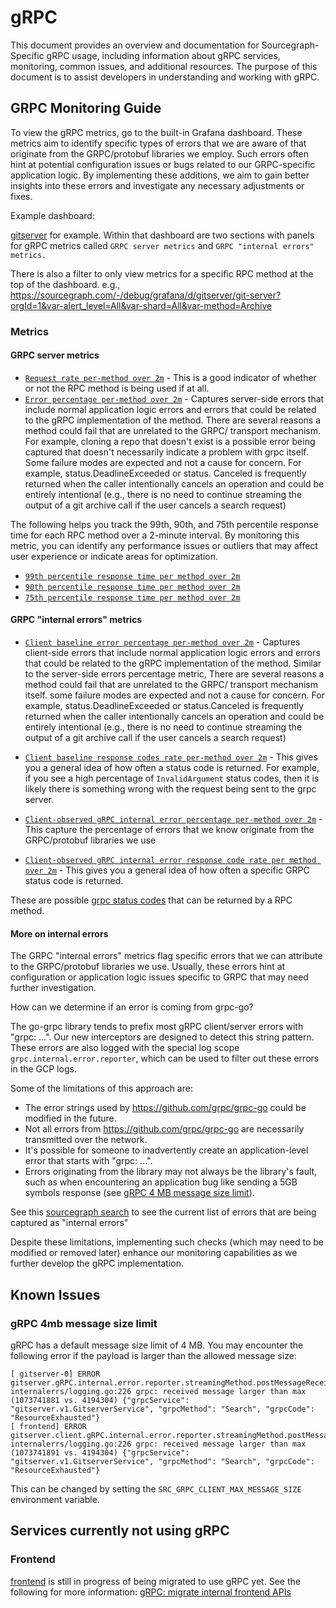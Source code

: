 # gRPC

This document provides an overview and documentation for Sourcegraph-Specific gRPC usage, including information about gRPC services, monitoring, common issues, and additional resources. The purpose of this document is to assist developers in understanding and working with gRPC.

## GRPC Monitoring Guide

To view the gRPC metrics, go to the built-in Grafana dashboard. These metrics aim to identify specific types of errors that we are aware of that originate from the GRPC/protobuf libraries we employ. Such errors often hint at potential configuration issues or bugs related to our GRPC-specific application logic. By implementing these additions, we aim to gain better insights into these errors and investigate any necessary adjustments or fixes.

Example dashboard:

[gitserver](https://sourcegraph.com/-/debug/grafana/d/gitserver/git-server?orgId=1) for example. Within that dashboard are two sections with panels for gRPC metrics called `GRPC server metrics` and `GRPC "internal errors" metrics.`

There is also a filter to only view metrics for a specific RPC method at the top of the dashboard. e.g., https://sourcegraph.com/-/debug/grafana/d/gitserver/git-server?orgId=1&var-alert_level=All&var-shard=All&var-method=Archive

### Metrics

#### GRPC server metrics

- [`Request rate per-method over 2m`](https://sourcegraph.com/-/debug/grafana/d/gitserver/git-server?viewPanel=100701&orgId=1&var-alert_level=All&var-shard=All) - This is a good indicator of whether or not the RPC method is being used if at all.
- [`Error percentage per-method over 2m`](https://sourcegraph.com/-/debug/grafana/d/gitserver/git-server?viewPanel=100711&orgId=1&var-alert_level=All&var-shard=All) - Captures server-side errors that include normal application logic errors and errors that could be related to the gRPC implementation of the method. There are several reasons a method could fail that are unrelated to the GRPC/ transport mechanism. For example, cloning a repo that doesn't exist is a possible error being captured that doesn't necessarily indicate a problem with grpc itself. Some failure modes are expected and not a cause for concern. For example, status.DeadlineExceeded or status. Canceled is frequently returned when the caller intentionally cancels an operation and could be entirely intentional (e.g., there is no need to continue streaming the output of a git archive call if the user cancels a search request)

The following helps you track the 99th, 90th, and 75th percentile response time for each RPC method over a 2-minute interval. By monitoring this metric, you can identify any performance issues or outliers that may affect user experience or indicate areas for optimization.

- [`99th percentile response time per method over 2m`](https://sourcegraph.com/-/debug/grafana/d/gitserver/git-server?viewPanel=100720&orgId=1&var-alert_level=All&var-shard=All)
- [`90th percentile response time per method over 2m`](https://sourcegraph.com/-/debug/grafana/d/gitserver/git-server?viewPanel=100721&orgId=1&var-alert_level=All&var-shard=All)
- [`75th percentile response time per method over 2m`](https://sourcegraph.com/-/debug/grafana/d/gitserver/git-server?viewPanel=100722&orgId=1&var-alert_level=All&var-shard=All)

#### GRPC "internal errors" metrics

- [`Client baseline error percentage per-method over 2m`](https://sourcegraph.com/-/debug/grafana/d/gitserver/git-server?viewPanel=100801&orgId=1&var-alert_level=All&var-shard=All) - Captures client-side errors that include normal application logic errors and errors that could be related to the gRPC implementation of the method. Similar to the server-side errors percentage metric, There are several reasons a method could fail that are unrelated to the GRPC/ transport mechanism itself. some failure modes are expected and not a cause for concern. For example, status.DeadlineExceeded or status.Canceled is frequently returned when the caller intentionally cancels an operation and could be entirely intentional (e.g., there is no need to continue streaming the output of a git archive call if the user cancels a search request)

- [`Client baseline response codes rate per-method over 2m`](https://sourcegraph.com/-/debug/grafana/d/gitserver/git-server?viewPanel=100802&orgId=1&var-alert_level=All&var-shard=All) - This gives you a general idea of how often a status code is returned. For example, if you see a high percentage of `InvalidArgument` status codes, then it is likely there is something wrong with the request being sent to the grpc server.

- [`Client-observed gRPC internal error percentage per-method over 2m`](https://sourcegraph.com/-/debug/grafana/d/gitserver/git-server?viewPanel=100811&orgId=1&var-alert_level=All&var-shard=All) - This capture the percentage of errors that we know originate from the GRPC/protobuf libraries we use
- [`Client-observed gRPC internal error response code rate per method over 2m`](https://sourcegraph.com/-/debug/grafana/d/gitserver/git-server?viewPanel=100812&orgId=1&var-alert_level=All&var-shard=All) - This gives you a general idea of how often a specific GRPC status code is returned.

These are possible [grpc status codes](https://grpc.github.io/grpc/core/md_doc_statuscodes.html) that can be returned by a RPC method.

#### More on internal errors

The GRPC "internal errors" metrics flag specific errors that we can attribute to the GRPC/protobuf libraries we use. Usually, these errors hint at configuration or application logic issues specific to GRPC that may need further investigation.

How can we determine if an error is coming from grpc-go?

The go-grpc library tends to prefix most gRPC client/server errors with "grpc: ...". Our new interceptors are designed to detect this string pattern. These errors are also logged with the special log scope `grpc.internal.error.reporter`, which can be used to filter out these errors in the GCP logs.

Some of the limitations of this approach are:

- The error strings used by https://github.com/grpc/grpc-go could be modified in the future.
- Not all errors from https://github.com/grpc/grpc-go are necessarily transmitted over the network.
- It's possible for someone to inadvertently create an application-level error that starts with "grpc: ...".
- Errors originating from the library may not always be the library's fault, such as when encountering an application bug like sending a 5GB symbols response (see [gRPC 4 MB message size limit](#grpc-4mb-message-size-limit)).

See this [sourcegraph search](https://sourcegraph.com/github.com/sourcegraph/sourcegraph@7d573eeef696d3f5422e49ad9b64584c3c972c18/-/blob/internal/grpc/internalerrs/common.go?L160-166) to see the current list of errors that are being captured as "internal errors"

Despite these limitations, implementing such checks (which may need to be modified or removed later) enhance our monitoring capabilities as we further develop the gRPC implementation.

## Known Issues

### gRPC 4mb message size limit

gRPC has a default message size limit of 4 MB. You may encounter the following error if the payload is larger than the allowed message size:

```
[ gitserver-0] ERROR gitserver.gRPC.internal.error.reporter.streamingMethod.postMessageReceive internalerrs/logging.go:226 grpc: received message larger than max (1073741881 vs. 4194304) {"grpcService": "gitserver.v1.GitserverService", "grpcMethod": "Search", "grpcCode": "ResourceExhausted"}
[ frontend] ERROR gitserver.client.gRPC.internal.error.reporter.streamingMethod.postMessageReceive internalerrs/logging.go:226 grpc: received message larger than max (1073741891 vs. 4194304) {"grpcService": "gitserver.v1.GitserverService", "grpcMethod": "Search", "grpcCode": "ResourceExhausted"}
```

This can be changed by setting the `SRC_GRPC_CLIENT_MAX_MESSAGE_SIZE` environment variable.

## Services currently not using gRPC

### Frontend

[frontend](https://sourcegraph.com/github.com/sourcegraph/sourcegraph/-/tree/cmd/frontend/README.md) is still in progress of being migrated to use gRPC yet. See the following for more information: [gRPC: migrate internal frontend APIs](https://github.com/sourcegraph/sourcegraph/issues/46525)
